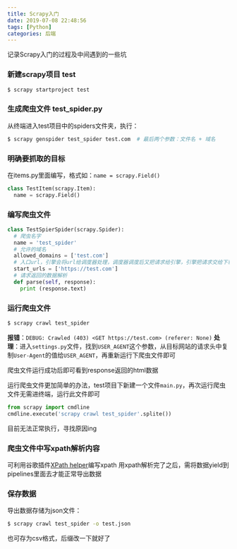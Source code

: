 ```yaml
---
title: Scrapy入门
date: 2019-07-08 22:48:56
tags: [Python]
categories: 后端
---
```


记录Scrapy入门的过程及中间遇到的一些坑
<escape><!-- more --></escape>

### 新建scrapy项目 test
```bash
$ scrapy startproject test
```

### 生成爬虫文件 test_spider.py
从终端进入test项目中的spiders文件夹，执行：
```bash
$ scrapy genspider test_spider test.com  # 最后两个参数：文件名 + 域名
```

### 明确要抓取的目标
在items.py里面编写，格式如：`name = scrapy.Field()`
```python
class TestItem(scrapy.Item):
  name = scrapy.Field()
```

### 编写爬虫文件
```python
class TestSpierSpider(scrapy.Spider):
  # 爬虫名字
  name = 'test_spider'   
  # 允许的域名
  allowed_domains = ['test.com']
  # 入口url，引擎会将url给调度器处理，调度器调度后又把请求给引擎，引擎把请求交给下载器下载解析
  start_urls = ['https://test.com']
  # 请求返回的数据解析
  def parse(self, response):
    print (response.text)

```

### 运行爬虫文件
```bash
$ scrapy crawl test_spider
```
**报错**：`DEBUG: Crawled (403) <GET https://test.com> (referer: None)`
**处理**：进入`settings.py`文件，找到`USER_AGENT`这个参数，从目标网站的请求头中复制`User-Agent`的值给`USER_AGENT`，再重新运行下爬虫文件即可

爬虫文件运行成功后即可看到response返回的html数据

运行爬虫文件更加简单的办法，test项目下新建一个文件`main.py`，再次运行爬虫文件无需进终端，运行此文件即可
```python
from scrapy import cmdline
cmdline.execute('scrapy crawl test_spider'.splite())
```
目前无法正常执行，寻找原因ing

### 爬虫文件中写xpath解析内容
可利用谷歌插件[XPath helper](https://chrome.google.com/webstore/search/XPath%20helper?hl=zh-CN)编写xpath
用xpath解析完了之后，需将数据yield到pipelines里面去才能正常导出数据

### 保存数据
导出数据存储为json文件：
```bash
$ scrapy crawl test_spider -o test.json
```
也可存为csv格式，后缀改一下就好了